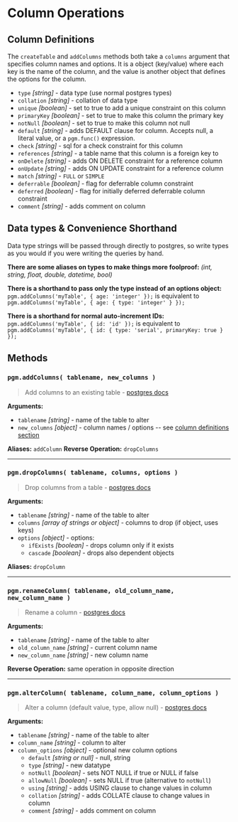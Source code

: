 # Column Operations

## Column Definitions

The `createTable` and `addColumns` methods both take a `columns` argument that specifies column names and options. It is a object (key/value) where each key is the name of the column, and the value is another object that defines the options for the column.

* `type` _[string]_ - data type (use normal postgres types)
* `collation` _[string]_ - collation of data type
* `unique` _[boolean]_ - set to true to add a unique constraint on this column
* `primaryKey` _[boolean]_ - set to true to make this column the primary key
* `notNull` _[boolean]_ - set to true to make this column not null
* `default` _[string]_ - adds DEFAULT clause for column. Accepts null, a literal value, or a `pgm.func()` expression.
* `check` _[string]_ - sql for a check constraint for this column
* `references` _[string]_ - a table name that this column is a foreign key to
* `onDelete` _[string]_ - adds ON DELETE constraint for a reference column
* `onUpdate` _[string]_ - adds ON UPDATE constraint for a reference column
* `match` _[string]_ - `FULL` or `SIMPLE`
* `deferrable` _[boolean]_ - flag for deferrable column constraint
* `deferred` _[boolean]_ - flag for initially deferred deferrable column constraint
* `comment` _[string]_ - adds comment on column

## Data types & Convenience Shorthand

Data type strings will be passed through directly to postgres, so write types as you would if you were writing the queries by hand.

**There are some aliases on types to make things more foolproof:**
_(int, string, float, double, datetime, bool)_

**There is a shorthand to pass only the type instead of an options object:**
`pgm.addColumns('myTable', { age: 'integer' });`
is equivalent to
`pgm.addColumns('myTable', { age: { type: 'integer' } });`

**There is a shorthand for normal auto-increment IDs:**
`pgm.addColumns('myTable', { id: 'id' });`
is equivalent to
`pgm.addColumns('myTable', { id: { type: 'serial', primaryKey: true } });`

## Methods

### `pgm.addColumns( tablename, new_columns )`

> Add columns to an existing table - [postgres docs](http://www.postgresql.org/docs/current/static/sql-altertable.html)

**Arguments:**

* `tablename` _[string]_ - name of the table to alter
* `new_columns` _[object]_ - column names / options -- see [column definitions section](#column-definitions)

**Aliases:** `addColumn`
**Reverse Operation:** `dropColumns`

---

### `pgm.dropColumns( tablename, columns, options )`

> Drop columns from a table - [postgres docs](http://www.postgresql.org/docs/current/static/sql-altertable.html)

**Arguments:**

* `tablename` _[string]_ - name of the table to alter
* `columns` _[array of strings or object]_ - columns to drop (if object, uses keys)
* `options` _[object]_ - options:
  * `ifExists` _[boolean]_ - drops column only if it exists
  * `cascade` _[boolean]_ - drops also dependent objects

**Aliases:** `dropColumn`

---

### `pgm.renameColumn( tablename, old_column_name, new_column_name )`

> Rename a column - [postgres docs](http://www.postgresql.org/docs/current/static/sql-altertable.html)

**Arguments:**

* `tablename` _[string]_ - name of the table to alter
* `old_column_name` _[string]_ - current column name
* `new_column_name` _[string]_ - new column name

**Reverse Operation:** same operation in opposite direction

---

### `pgm.alterColumn( tablename, column_name, column_options )`

> Alter a column (default value, type, allow null) - [postgres docs](http://www.postgresql.org/docs/current/static/sql-altertable.html)

**Arguments:**

* `tablename` _[string]_ - name of the table to alter
* `column_name` _[string]_ - column to alter
* `column_options` _[object]_ - optional new column options
  * `default` _[string or null]_ - null, string
  * `type` _[string]_ - new datatype
  * `notNull` _[boolean]_ - sets NOT NULL if true or NULL if false
  * `allowNull` _[boolean]_ - sets NULL if true (alternative to `notNull`)
  * `using` _[string]_ - adds USING clause to change values in column
  * `collation` _[string]_ - adds COLLATE clause to change values in column
  * `comment` _[string]_ - adds comment on column

